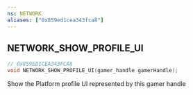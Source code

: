 ```yaml
---
ns: NETWORK
aliases: ["0x859ed1cea343fca8"]
---
```

## NETWORK_SHOW_PROFILE_UI

```c
// 0x859ED1CEA343FCA8
void NETWORK_SHOW_PROFILE_UI(gamer_handle gamerHandle);
```

Show the Platform profile UI represented by this gamer handle

